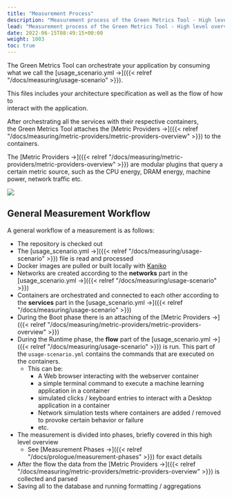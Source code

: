 ```yaml
---
title: "Measurement Process"
description: "Measurement process of the Green Metrics Tool - High level overview"
lead: "Measurement process of the Green Metrics Tool - High level overview"
date: 2022-06-15T08:49:15+00:00
weight: 1003
toc: true
---
```


The Green Metrics Tool can orchestrate your application by consuming  
what we call the [usage_scenario.yml →]({{< relref "/docs/measuring/usage-scenario" >}}).

This files includes your architecture specification as well as the flow of how to  
interact with the application.

After orchestrating all the services with their respective containers,  
the Green Metrics Tool attaches the [Metric Providers →]({{< relref "/docs/measuring/metric-providers/metric-providers-overview" >}}) to the containers.  

The [Metric Providers →]({{< relref "/docs/measuring/metric-providers/metric-providers-overview" >}}) are modular plugins
that query a certain metric source, such as the CPU energy, DRAM energy, machine power, network traffic etc. 

<img src="/img/green-metrics-tool-orchestration.webp">

## General Measurement Workflow

A general workflow of a measurement is as follows:

- The repository is checked out
- The [usage_scenario.yml →]({{< relref "/docs/measuring/usage-scenario" >}}) file is read and processed 
- Docker images are pulled or built locally with [Kaniko](https://github.com/GoogleContainerTools/kaniko)
- Networks are created according to the **networks** part in the [usage_scenario.yml →]({{< relref "/docs/measuring/usage-scenario" >}})
- Containers are orchestrated and connected to each other according to the **services** part in the [usage_scenario.yml →]({{< relref "/docs/measuring/usage-scenario" >}})
- During the Boot phase there is an attaching of the [Metric Providers →]({{< relref "/docs/measuring/metric-providers/metric-providers-overview" >}})
- During the Runtime phase, the **flow** part of the [usage_scenario.yml →]({{< relref "/docs/measuring/usage-scenario" >}}) is run. This part of the `usage-scenario.yml` contains the commands that are executed on the containers.
  + This can be:
    * A Web browser interacting with the webserver container
    * a simple terminal command to execute a machine learning application in a container
    * simulated clicks / keyboard entries to interact with a Desktop application in a container
    * Network simulation tests where containers are added / removed to provoke certain behavior or failure
    * etc.
- The measurement is divided into phases, briefly covered in this high level overview
  + See [Measurement Phases →]({{< relref "/docs/prologue/measurement-phases" >}}) for exact details
- After the flow the data from the [Metric Providers →]({{< relref "/docs/measuring/metric-providers/metric-providers-overview" >}}) is collected and parsed
- Saving all to the database and running formatting / aggregations
